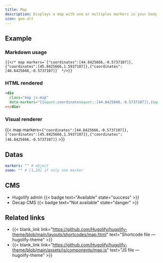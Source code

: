 ```yaml
---
title: Map
description: Displays a map with one or multiples markers in your body markdown.
icon: geo-alt
---
```


## Example

### Markdown usage


```go-html-template
{{</* map markers=`{"coordinates":[44.8425666,-0.5737107]},{"coordinates":[45.8425666,1.5937107]},{"coordinates":[46.8425666,-0.5737107]}` */>}}
```

### HTML rendered

```html
<div
  class="map js-map"
  data-markers="[{&quot;coordinates&quot;:[44.8425666,-0.5737107]},{&quot;coordinates&quot;:[45.8425666,1.5937107]},{&quot;coordinates&quot;:[46.8425666,-0.5737107]}]"
></div>
```

### Visual renderer

{{< map markers=`{"coordinates":[44.8425666,-0.5737107]},{"coordinates":[45.8425666,1.5937107]},{"coordinates":[46.8425666,-0.5737107]}` >}}


## Datas

```yaml
markers: "" # object
zoom: "" # [1…20] if only one marker
```

## CMS

- Hugolify admin {{< badge text="Available" state="success" >}}
- Decap CMS {{< badge text="Not available" state="danger" >}}

## Related links

- {{< blank_link link="https://github.com/Hugolify/hugolify-theme/blob/main/layouts/shortcodes/map.html" text="Shortcode file — hugolify-theme" >}}
- {{< blank_link link="https://github.com/Hugolify/hugolify-theme/blob/main/assets/js/components/map.js" text="JS file — hugolify-theme" >}}
